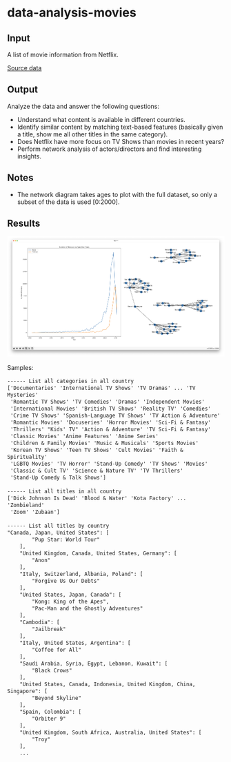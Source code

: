 # data-analysis-movies

## Input

A list of movie information from Netflix.

[Source data](https://www.kaggle.com/datasets/shivamb/netflix-shows)

## Output

Analyze the data and answer the following questions:

- Understand what content is available in different countries.
- Identify similar content by matching text-based features (basically given a title, show me all other titles in the same category).
- Does Netflix have more focus on TV Shows than movies in recent years?
- Perform network analysis of actors/directors and find interesting insights.

## Notes

- The network diagram takes ages to plot with the full dataset, so only a subset of the data is used [0:2000].

## Results

![result](./assets/result.png)

Samples:

```text
------ List all categories in all country
['Documentaries' 'International TV Shows' 'TV Dramas' ... 'TV Mysteries'
 'Romantic TV Shows' 'TV Comedies' 'Dramas' 'Independent Movies'
 'International Movies' 'British TV Shows' 'Reality TV' 'Comedies'
 'Crime TV Shows' 'Spanish-Language TV Shows' 'TV Action & Adventure'
 'Romantic Movies' 'Docuseries' 'Horror Movies' 'Sci-Fi & Fantasy'
 'Thrillers' "Kids' TV" 'Action & Adventure' 'TV Sci-Fi & Fantasy'
 'Classic Movies' 'Anime Features' 'Anime Series'
 'Children & Family Movies' 'Music & Musicals' 'Sports Movies'
 'Korean TV Shows' 'Teen TV Shows' 'Cult Movies' 'Faith & Spirituality'
 'LGBTQ Movies' 'TV Horror' 'Stand-Up Comedy' 'TV Shows' 'Movies'
 'Classic & Cult TV' 'Science & Nature TV' 'TV Thrillers'
 'Stand-Up Comedy & Talk Shows']

------ List all titles in all country
['Dick Johnson Is Dead' 'Blood & Water' 'Kota Factory' ... 'Zombieland'
 'Zoom' 'Zubaan']

------ List all titles by country
"Canada, Japan, United States": [
        "Pup Star: World Tour"
    ],
    "United Kingdom, Canada, United States, Germany": [
        "Anon"
    ],
    "Italy, Switzerland, Albania, Poland": [
        "Forgive Us Our Debts"
    ],
    "United States, Japan, Canada": [
        "Kong: King of the Apes",
        "Pac-Man and the Ghostly Adventures"
    ],
    "Cambodia": [
        "Jailbreak"
    ],
    "Italy, United States, Argentina": [
        "Coffee for All"
    ],
    "Saudi Arabia, Syria, Egypt, Lebanon, Kuwait": [
        "Black Crows"
    ],
    "United States, Canada, Indonesia, United Kingdom, China, Singapore": [
        "Beyond Skyline"
    ],
    "Spain, Colombia": [
        "Orbiter 9"
    ],
    "United Kingdom, South Africa, Australia, United States": [
        "Troy"
    ],
    ...
```